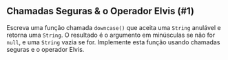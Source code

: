 ## Chamadas Seguras & o Operador Elvis (#1)

Escreva uma função chamada `downcase()` que aceita uma `String` anulável e retorna uma `String`. O resultado é o argumento em minúsculas se não for `null`, e uma `String` vazia se for. Implemente esta função usando chamadas seguras e o operador Elvis.
